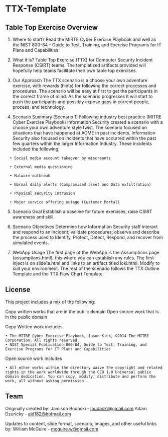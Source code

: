 # TTX-Template


Table Top Exercise Overview
--------------------
1. Where to start?
Read the MIRTE Cyber Exercise Playbook and well as the NIST 800-84 - Guide to Test, Training, and Exercise Programs for IT Plans and Capabilities.

2. What it is?
Table Top Exercise (TTX) for Computer Security Incident Response (CSIRT) teams. The templatized artifacts provided will hopefully help teams facilitate  their own table top exercises.

3. Our Approach
The TTX scenario is a choose your own adventure exercise, with rewards (hints) for following the correct processes and procedures. The scenario will be easy at first to get the participants in the correct frame of mind.  As the scenario progresses it will start to push the participants and possibly expose gaps in current people, process, and technology.

4. Scenario Summary (Scenario 1)
Following industry best practice (MITRE Cyber Exercise Playbook) Information Security created a scenario with a choose your own adventure style twist. The scenario focused on situations that have happened at ACME in past incidents. Information Security also focused on incidents that have occurred within the past few quarters within the larger Information Industry. These incidents included the following;
```
  • Social media account takeover by miscreants

  • External media questioning

  • Malware outbreak

  • Normal daily alerts (Compromised asset and Data exfiltration)
  
  • Physical security intrusion

  • Major service offering outage (Customer Portal)
```
5. Scenario Goal
Establish a baseline for future exercises; raise CSIRT awareness and skill.

6. Scenario Objectives
Determine how Information Security staff interact and respond to an incident; validate procedures; observe and describe the process used to Identify, Protect, Detect, Respond, and recover from simulated events.

7. WebApp Usage
The first page of the WebApp is the Assumptions page (assumptions.html), this where you can establish any rules.
The first inject is on slide1a.html and links to an artifact titled loki.html. Modify to suit your environment.
The rest of the scenario follows the TTX Outline Template and the TTX Flow Chart Template.


License
--------------------
This project includes a mix of the following:

Copy written works that are in the public domain
Open source work that is in the public domain

Copy Written work includes

```
• The MITRE Cyber Exercise Playbook, Jason Kick, ©2014 The MITRE Corporation. All rights reserved.
• NIST Special Publication 800-84, Guide to Test, Training, and Exercise Programs for IT Plans and Capabilities
```

Open source work includes

```
• All other works within the directory waive the copyright and related rights in the work worldwide through the CC0 1.0 Universal public domain dedication. You can copy, modify, distribute and perform the work, all without asking permission.
```

Team
--------------------

Originally created by:
Jamison Budacki - jbudacki@gmail.com
Adam Dzuricky - ajd182@hotmail.com

Updates to content, slide format, scenario, images, and other useful links by:
William McGuire - mcguire.w@gmail.com
